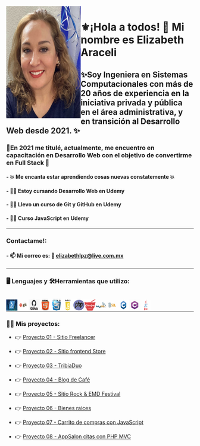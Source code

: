 <img align="left" src="img/foto.svg" width="200" height="300"/>


# ⚜️¡Hola a todos! 👋 Mi nombre es Elizabeth Araceli

## ✨Soy Ingeniera en Sistemas Computacionales con más de 20 años de experiencia en la iniciativa privada y pública en el área administrativa, y en transición al Desarrollo Web desde 2021. ✨

### 🦋En 2021 me titulé, actualmente, me encuentro en capacitación en Desarrollo Web con el objetivo de convertirme en Full Stack 🦋 
#### - 💥 Me encanta estar aprendiendo cosas nuevas constatemente 💥

#### - 👩‍🎓 Estoy cursando Desarrollo Web en Udemy
#### - 👩‍🎓 Llevo un curso de Git y GitHub en Udemy
#### - 👩‍🎓 Curso JavaScript en Udemy

_________________________________________________________________________________________________

### Contactame!:

#### - 📫 Mi correo es: 📧 elizabethlpz@live.com.mx
_________________________________________________________________________________________________

### 🖥️ Lenguajes y 🛠️Herramientas que utilizo:

<br />
<img align="left" src="img/PowerShell.svg" width="30" height="30"/>
<img align="left" src="img/git.svg" width="30" height="30" />
<img align="left" src="img/github.svg" width="30" height="30" />
<img align="left" src="img/html5.svg" width="30" height="30" />
<img align="left" src="img/css3.svg" width="30" height="30" />
<img align="left" src="img/javascript.svg "width="30" height="30" />
<img align="left" src="img/php-logo-svg.svg" width="30" height="30"/>
<img align="left" src="img/gulp-js.svg" width="30" height="30"/>
<img align="left" src="img/mysql.svg" width="30" height="30"/>
<img align="left" src="img/sql.svg" width="30" height="30"/>
<img align="left" src="img/C_logo.svg" width="30" height="30"/>
<img align="left" src="img/C-Sharp.svg" width="30" height="30"/>
<img align="left" src="img/Java-Logo.svg" width="30" height="30"/>
<br />

___________________________________________________________________________________________________

### 👩‍💻 Mis proyectos:

- :point_right: [Proyecto 01 - Sitio Freelancer](https://elizabeth-araceli-freelancer.netlify.app/)

- :point_right: [Proyecto 02 - Sitio frontend Store](https://frontend-store-eli.netlify.app/)

- :point_right: [Proyecto 03 - TribiaDuo](https://tribiaduo.netlify.app)

- :point_right: [Proyecto 04 - Blog de Café ](https://blog-de-cafe-eli-crnl.netlify.app/)

- :point_right: [Proyecto 05 - Sitio Rock & EMD Festival](https://rock-and-edm-festival-eli.netlify.app/)

- :point_right: [Proyecto 06 - Bienes raices](https://bienesraiceseli.netlify.app/)

- :point_right: [Proyecto 07 - Carrito de compras con JavaScript](https://carritoeli.netlify.app/)

- :point_right: [Proyecto 08 - AppSalon citas con PHP MVC](https://appsalon-phpmvc-elizabethcrnl.mnz.dom.my.id/)





